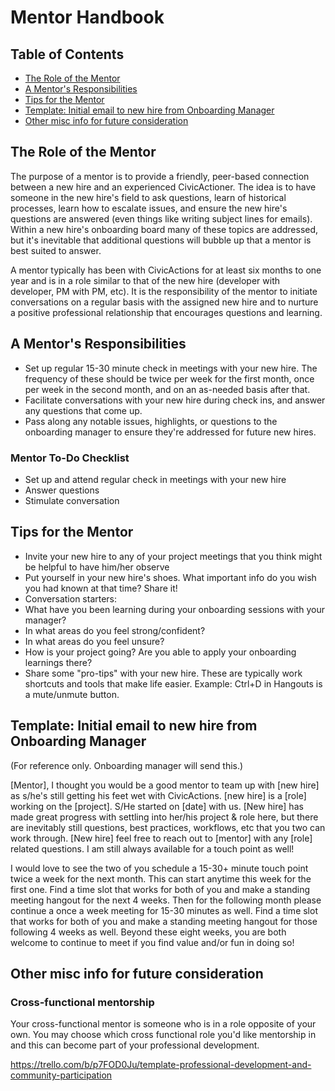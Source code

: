 # Mentor Handbook

## Table of Contents

* [The Role of the Mentor](#role)
* [A Mentor's Responsibilities](#responsibilities)
* [Tips for the Mentor](#tips)
* [Template: Initial email to new hire from Onboarding Manager](#template)
* [Other misc info for future consideration](#misc)

## <a name="role"></a>The Role of the Mentor

The purpose of a mentor is to provide a friendly, peer-based connection between a new hire and an experienced CivicActioner. The idea is to have someone in the new hire's field to ask questions, learn of historical processes, learn how to escalate issues, and ensure the new hire's questions are answered (even things like writing subject lines for emails). Within a new hire's onboarding board many of these topics are addressed, but it's inevitable that additional questions will bubble up that a mentor is best suited to answer.

A mentor typically has been with CivicActions for at least six months to one year and is in a role similar to that of the new hire (developer with developer, PM with PM, etc). It is the responsibility of the mentor to initiate conversations on a regular basis with the assigned new hire and to nurture a positive professional relationship that encourages questions and learning.

## <a name="responsibilities"></a>A Mentor's Responsibilities

* Set up regular 15-30 minute check in meetings with your new hire. The frequency of these should be twice per week for the first month, once per week in the second month, and on an as-needed basis after that.
* Facilitate conversations with your new hire during check ins, and answer any questions that come up.
* Pass along any notable issues, highlights, or questions to the onboarding manager to ensure they're addressed for future new hires.

### Mentor To-Do Checklist

* Set up and attend regular check in meetings with your new hire
* Answer questions
* Stimulate conversation

## <a name="tips"></a>Tips for the Mentor

* Invite your new hire to any of your project meetings that you think might be helpful to have him/her observe
* Put yourself in your new hire's shoes. What important info do you wish you had known at that time? Share it!
* Conversation starters:
* What have you been learning during your onboarding sessions with your manager?
* In what areas do you feel strong/confident?
* In what areas do you feel unsure?
* How is your project going? Are you able to apply your onboarding learnings there?
* Share some "pro-tips" with your new hire. These are typically work shortcuts and tools that make life easier. Example: Ctrl+D in Hangouts is a mute/unmute button.

## <a name="template"></a>Template: Initial email to new hire from Onboarding Manager

(For reference only. Onboarding manager will send this.)

\[Mentor], I thought you would be a good mentor to team up with \[new hire] as s/he's still getting his feet wet with CivicActions. \[new hire] is a \[role] working on the \[project]. S/He started on \[date] with us.
\[New hire] has made great progress with settling into her/his project & role here, but there are inevitably still questions, best practices, workflows, etc that you two can work through.
\[New hire] feel free to reach out to \[mentor] with any \[role] related questions. I am still always available for a touch point as well!

I would love to see the two of you schedule a 15-30+ minute touch point twice a week for the next month. This can start anytime this week for the first one. Find a time slot that works for both of you and make a standing meeting hangout for the next 4 weeks.
Then for the following month please continue a once a week meeting for 15-30 minutes as well. Find a time slot that works for both of you and make a standing meeting hangout for those following 4 weeks as well.
Beyond these eight weeks, you are both welcome to continue to meet if you find value and/or fun in doing so!

## <a name="misc"></a>Other misc info for future consideration

### Cross-functional mentorship

Your cross-functional mentor is someone who is in a role opposite of your own. You may choose which cross functional role you'd like mentorship in and this can become part of your professional development.

<https://trello.com/b/p7FOD0Ju/template-professional-development-and-community-participation>
